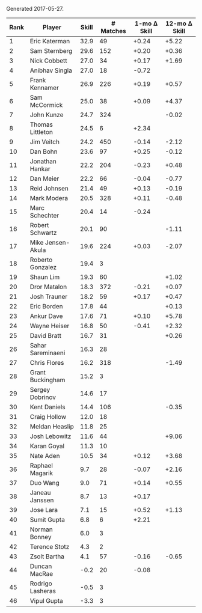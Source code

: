 Generated 2017-05-27.

| Rank | Player            | Skill | # Matches | 1-mo Δ Skill | 12-mo Δ Skill |
|------|-------------------|-------|-----------|--------------|---------------|
|    1 | Eric Katerman     |  32.9 |        49 |        +0.24 |         +5.22 |
|    2 | Sam Sternberg     |  29.6 |       152 |        +0.20 |         +0.36 |
|    3 | Nick Cobbett      |  27.0 |        34 |        +0.17 |         +1.69 |
|    4 | Anibhav Singla    |  27.0 |        18 |        -0.72 |               |
|    5 | Frank Kennamer    |  26.9 |       226 |        +0.19 |         +0.57 |
|    6 | Sam McCormick     |  25.0 |        38 |        +0.09 |         +4.37 |
|    7 | John Kunze        |  24.7 |       324 |              |         -0.02 |
|    8 | Thomas Littleton  |  24.5 |         6 |        +2.34 |               |
|    9 | Jim Veitch        |  24.2 |       450 |        -0.14 |         -2.12 |
|   10 | Dan Bohn          |  23.6 |        97 |        +0.25 |         -0.12 |
|   11 | Jonathan Hankar   |  22.2 |       204 |        -0.23 |         +0.48 |
|   12 | Dan Meier         |  22.2 |        66 |        -0.04 |         -0.77 |
|   13 | Reid Johnsen      |  21.4 |        49 |        +0.13 |         -0.19 |
|   14 | Mark Modera       |  20.5 |       328 |        +0.11 |         -0.48 |
|   15 | Marc Schechter    |  20.4 |        14 |        -0.24 |               |
|   16 | Robert Schwartz   |  20.1 |        90 |              |         -1.11 |
|   17 | Mike Jensen-Akula |  19.6 |       224 |        +0.03 |         -2.07 |
|   18 | Roberto Gonzalez  |  19.4 |         3 |              |               |
|   19 | Shaun Lim         |  19.3 |        60 |              |         +1.02 |
|   20 | Dror Matalon      |  18.3 |       372 |        -0.21 |         +0.07 |
|   21 | Josh Trauner      |  18.2 |        59 |        +0.17 |         +0.47 |
|   22 | Eric Borden       |  17.8 |        44 |              |         +0.13 |
|   23 | Ankur Dave        |  17.6 |        71 |        +0.10 |         +5.78 |
|   24 | Wayne Heiser      |  16.8 |        50 |        -0.41 |         +2.32 |
|   25 | David Bratt       |  16.7 |        31 |              |         +0.26 |
|   26 | Sahar Sareminaeni |  16.3 |        28 |              |               |
|   27 | Chris Flores      |  16.2 |       318 |              |         -1.49 |
|   28 | Grant Buckingham  |  15.2 |         3 |              |               |
|   29 | Sergey Dobrinov   |  14.6 |        17 |              |               |
|   30 | Kent Daniels      |  14.4 |       106 |              |         -0.35 |
|   31 | Craig Hollow      |  12.0 |        18 |              |               |
|   32 | Meldan Heaslip    |  11.8 |        25 |              |               |
|   33 | Josh Lebowitz     |  11.6 |        44 |              |         +9.06 |
|   34 | Karan Goyal       |  11.3 |        10 |              |               |
|   35 | Nate Aden         |  10.5 |        34 |        +0.12 |         +3.68 |
|   36 | Raphael Magarik   |   9.7 |        28 |        -0.07 |         +2.16 |
|   37 | Duo Wang          |   9.0 |        71 |        +0.14 |         +0.55 |
|   38 | Janeau Janssen    |   8.7 |        13 |        +0.17 |               |
|   39 | Jose Lara         |   7.1 |        15 |        +0.52 |         +1.13 |
|   40 | Sumit Gupta       |   6.8 |         6 |        +2.21 |               |
|   41 | Norman Bonney     |   6.0 |         3 |              |               |
|   42 | Terence Stotz     |   4.3 |         2 |              |               |
|   43 | Zsolt Bartha      |   4.1 |        57 |        -0.16 |         -0.65 |
|   44 | Duncan MacRae     |  -0.2 |        20 |        -0.08 |               |
|   45 | Rodrigo Lasheras  |  -0.5 |         3 |              |               |
|   46 | Vipul Gupta       |  -3.3 |         3 |              |               |